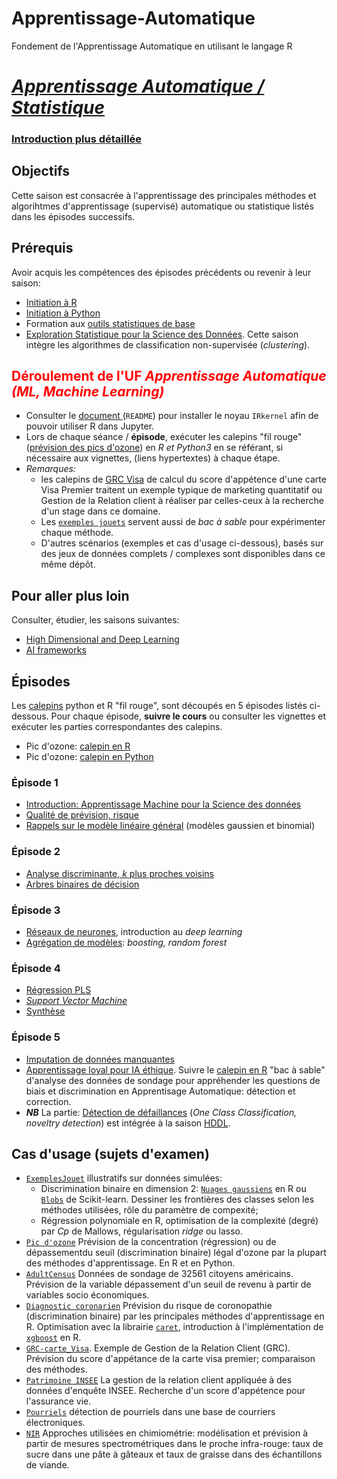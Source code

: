 # Apprentissage-Automatique
Fondement de l'Apprentissage Automatique en utilisant le langage R

# [*Apprentissage Automatique / Statistique*](\http://wikistat.fr)

### [Introduction plus détaillée](http://www.math.univ-toulouse.fr/~besse/Wikistat/pdf/st-m-Intro-ApprentStat.pdf)

## Objectifs

Cette saison est consacrée à l'apprentissage des principales méthodes et algorihtmes d'apprentissage (supervisé) automatique ou statistique listés dans les épisodes successifs.
## Prérequis
Avoir acquis les compétences des épisodes précédents ou revenir à leur saison:
- [Initiation à R](https://github.com/wikistat/Intro-R)
- [Initiation à Python](https://github.com/wikistat/Intro-Python)
- Formation aux [outils statistiques de base](https://github.com/wikistat/StatElem)
- [Exploration Statistique pour la Science des Données](https://github.com/wikistat/Exploration). Cette saison intègre les algorithmes de classification non-supervisée (*clustering*).
## <FONT COLOR="Red"> Déroulement de l'UF *Apprentissage Automatique (ML, Machine Learning)* </font>
- Consulter le [document ](https://github.com/wikistat/Intro-R) (`README`) pour installer le noyau `IRkernel` afin de pouvoir utiliser R dans Jupyter.
- Lors de chaque séance / **épisode**, exécuter les calepins "fil rouge" ([prévision des pics d'ozone](https://github.com/wikistat/Apprentissage/tree/master/Pic-ozone)) en *R et Python3* en se référant, si nécessaire aux vignettes, (liens hypertextes) à chaque étape. 
- *Remarques:*
	- les calepins de [GRC Visa](https://github.com/wikistat/Apprentissage/tree/master/GRC-carte_Visa) de calcul du score d'appétence d'une carte Visa Premier traitent un exemple typique de marketing quantitatif ou Gestion de la Relation client à réaliser par celles-ceux à la recherche d'un stage dans ce domaine.
	- Les [`exemples jouets`](https://github.com/wikistat/Apprentissage/tree/master/ExemplesJouet) servent aussi de *bac à sable* pour expérimenter chaque méthode. 
	- D'autres scénarios (exemples et cas d'usage ci-dessous), basés sur des jeux de données complets / complexes sont disponibles dans ce même dépôt.
## Pour aller plus loin
Consulter, étudier, les saisons suivantes: 
- [High Dimensional and Deep Learning](https://github.com/wikistat/High-Dimensional-Deep-Learning) 
- [AI frameworks](https://github.com/wikistat/AI-Frameworks) 
## Épisodes 
Les [calepins]((https://github.com/wikistat/Apprentissage/tree/master/Pic-ozone)) python et R "fil rouge", sont découpés en 5 épisodes listés ci-dessous. 
Pour chaque épisode, **suivre le cours** ou consulter les vignettes et exécuter les parties correspondantes des calepins. 
- Pic d'ozone: [calepin en R](https://github.com/wikistat/Apprentissage/blob/master/Pic-ozone/Apprent-R-Ozone.ipynb)
- Pic d'ozone: [calepin en Python](https://github.com/wikistat/Apprentissage/blob/master/Pic-ozone/Apprent-Python-Ozone.ipynb)
### Épisode 1 
- [Introduction: Apprentissage Machine pour la Science des données](http://wikistat.fr/pdf/st-m-Intro-ApprentStat.pdf)
- [Qualité de prévision, risque](http://wikistat.fr/pdf/st-m-app-risque.pdf)
- [Rappels sur le modèle linéaire général](http://wikistat.fr/pdf/st-m-app-rlogit.pdf) (modèles gaussien et binomial)
### Épisode 2
- [Analyse discriminante, *k* plus proches voisins](http://wikistat.fr/pdf/st-m-app-add.pdf)
- [Arbres binaires de décision](http://wikistat.fr/pdf/st-m-app-cart.pdf)
### Épisode 3
- [Réseaux de neurones](http://wikistat.fr/pdf/st-m-app-rn.pdf), introduction au *deep learning*
- [Agrégation de modèles](http://wikistat.fr/pdf/st-m-app-agreg.pdf): *boosting, random forest*
### Épisode 4
- [Régression PLS](http://wikistat.fr/pdf/st-m-app-sparse-pls.pdf)
- [*Support Vector Machine*](http://wikistat.fr/pdf/st-m-app-svm.pdf)
- [Synthèse](http://wikistat.fr/pdf/st-m-app-conclusion.pdf) 
### Épisode 5
- [Imputation de données manquantes](http://wikistat.fr/pdf/st-m-app-idm.pdf)
- [Apprentissage loyal pour IA éthique](https://github.com/wikistat/Fair-ML-4-Ethical-AI). Suivre le [calepin en R](https://github.com/wikistat/Fair-ML-4-Ethical-AI/blob/master/AdultCensus/AdultCensus-R-biasDetection.ipynb) "bac à sable" d'analyse des données de sondage pour appréhender les questions de biais et discrimination en Apprentisage Automatique: détection et correction.
- ***NB*** La partie: [Détection de défaillances](http://wikistat.fr/pdf/st-m-app-anomalies.pdf) (*One Class Classification, noveltry detection*) est intégrée à la saison [HDDL](https://github.com/wikistat/High-Dimensional-Deep-Learning).
## Cas d'usage (sujets d'examen)
- [`ExemplesJouet`](https://github.com/wikistat/Apprentissage/tree/master/ExemplesJouet) illustratifs sur données simulées:
	- Discrimination binaire en dimension 2: [`Nuages gaussiens`](https://github.com/wikistat/Apprentissage/tree/master/ExemplesJouet/Apprent-R-Clouds.ipynb) en R ou [`Blobs`](https://github.com/wikistat/Apprentissage/tree/master/ExemplesJouet/Apprent-Python-Blobs.ipynb) de Scikit-learn. Dessiner les frontières des classes selon les méthodes utilisées, rôle du paramètre de compexité;
	- Régression polynomiale en R, optimisation de la complexité (degré) par *Cp* de Mallows, régularisation *ridge* ou lasso.
- [`Pic d'ozone`](https://github.com/wikistat/Apprentissage/tree/master/Pic-ozone) Prévision de la concentration (régression) ou de dépassementdu seuil (discrimination binaire) légal d'ozone par la plupart des méthodes d'apprentissage. En R et en Python.
- [`AdultCensus`](https://github.com/wikistat/Apprentissage/blob/master/Adult-Census/) Données de sondage de 32561 citoyens américains. Prévision de la variable dépassement d'un seuil de revenu à partir de variables socio économiques.
- [`Diagnostic coronarien`](https://github.com/wikistat/Apprentissage/tree/master/Diag-coro) Prévision du risque de coronopathie (discrimination binaire) par les principales méthodes d'apprentissage en R. Optimisation avec la librairie [`caret`](http://topepo.github.io/caret/index.html), introduction à l'implémentation de [`xgboost`](https://xgboost.readthedocs.io/en/latest/) en R.
- [`GRC-carte_Visa`](https://github.com/wikistat/Apprentissage/tree/master/GRC-carte_Visa). Exemple de Gestion de la Relation Client (GRC). Prévision du score d'appétance de la carte visa premier; comparaison des méthodes.
- [`Patrimoine INSEE`](https://github.com/wikistat/Apprentissage/tree/master/Patrim-Insee) La gestion de la relation client appliquée à des données d'enquête INSEE. Recherche d'un score d'appétence pour l'assurance vie.
- [`Pourriels`](https://github.com/wikistat/Apprentissage/blob/master/Spam/) détection de pourriels dans une base de courriers électroniques.
- [`NIR`](https://github.com/wikistat/Apprentissage/blob/master/NIR/) Approches utilisées en chimiométrie: modélisation et prévision à partir de mesures spectrométriques dans le proche infra-rouge: taux de sucre dans une pâte à gâteaux et taux de graisse dans des échantillons de viande.


